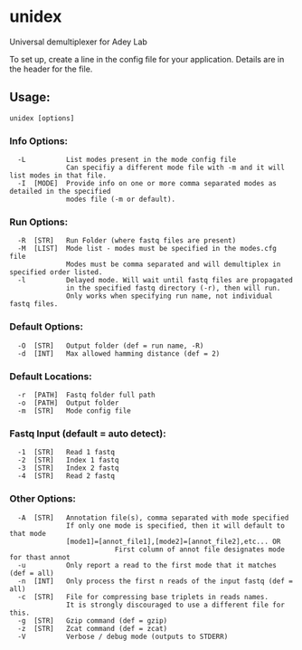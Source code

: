# unidex
Universal demultiplexer for Adey Lab

To set up, create a line in the config file for your application. Details are in the header for the file.


## Usage:
```
unidex [options]
```
### Info Options:
```
  -L          List modes present in the mode config file
              Can specifiy a different mode file with -m and it will list modes in that file.
  -I  [MODE]  Provide info on one or more comma separated modes as detailed in the specified
              modes file (-m or default).
```
### Run Options:
```
  -R  [STR]   Run Folder (where fastq files are present)
  -M  [LIST]  Mode list - modes must be specified in the modes.cfg file
              Modes must be comma separated and will demultiplex in specified order listed.
  -l          Delayed mode. Will wait until fastq files are propagated
              in the specified fastq directory (-r), then will run.
              Only works when specifying run name, not individual fastq files.
```
### Default Options:
```
  -O  [STR]   Output folder (def = run name, -R)
  -d  [INT]   Max allowed hamming distance (def = 2)
```
### Default Locations:
```
  -r  [PATH]  Fastq folder full path
  -o  [PATH]  Output folder
  -m  [STR]   Mode config file
```
### Fastq Input (default = auto detect):
```
  -1  [STR]   Read 1 fastq
  -2  [STR]   Index 1 fastq
  -3  [STR]   Index 2 fastq
  -4  [STR]   Read 2 fastq
```
### Other Options:
```
  -A  [STR]   Annotation file(s), comma separated with mode specified
              If only one mode is specified, then it will default to that mode
              [mode1]=[annot_file1],[mode2]=[annot_file2],etc... OR
                          First column of annot file designates mode for thast annot
  -u          Only report a read to the first mode that it matches (def = all)
  -n  [INT]   Only process the first n reads of the input fastq (def = all)
  -c  [STR]   File for compressing base triplets in reads names.
              It is strongly discouraged to use a different file for this.
  -g  [STR]   Gzip command (def = gzip)
  -z  [STR]   Zcat command (def = zcat)
  -V          Verbose / debug mode (outputs to STDERR)
```

